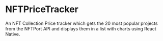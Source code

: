 # NFTPriceTracker
An NFT Collection Price tracker which gets the 20 most popular projects from the NFTPort API and displays them in a list with charts using React Native.
